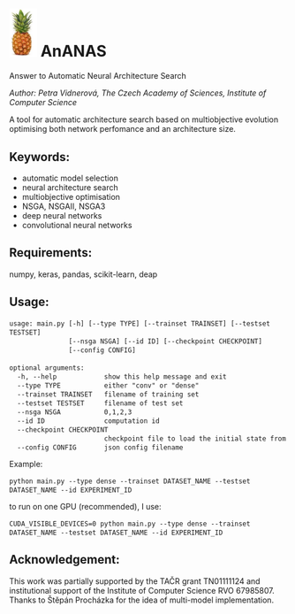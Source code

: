 # <img src="fig/ananas.png" width="50px"/> AnANAS
Answer to Automatic Neural Architecture Search 


*Author: Petra Vidnerová, The Czech Academy of Sciences, Institute of Computer Science*

A tool for automatic architecture search based on multiobjective evolution optimising 
both network perfomance and an architecture size.  

## Keywords:
- automatic model selection
- neural architecture search 
- multiobjective optimisation
- NSGA, NSGAII, NSGA3
- deep neural networks 
- convolutional neural networks

## Requirements:

numpy, keras, pandas, scikit-learn, deap 

## Usage:
```
usage: main.py [-h] [--type TYPE] [--trainset TRAINSET] [--testset TESTSET]
               [--nsga NSGA] [--id ID] [--checkpoint CHECKPOINT]
               [--config CONFIG]

optional arguments:
  -h, --help            show this help message and exit
  --type TYPE           either "conv" or "dense"
  --trainset TRAINSET   filename of training set
  --testset TESTSET     filename of test set
  --nsga NSGA           0,1,2,3
  --id ID               computation id
  --checkpoint CHECKPOINT
                        checkpoint file to load the initial state from
  --config CONFIG       json config filename

```

Example:
```
python main.py --type dense --trainset DATASET_NAME --testset DATASET_NAME --id EXPERIMENT_ID
```
to run on one GPU (recommended), I use: 
```
CUDA_VISIBLE_DEVICES=0 python main.py --type dense --trainset DATASET_NAME --testset DATASET_NAME --id EXPERIMENT_ID
```

 
## Acknowledgement: 
This work  was partially supported by the TAČR grant TN01111124 
and institutional support of the Institute of Computer Science RVO 67985807.
Thanks to Štěpán Procházka for the idea of multi-model implementation. 
